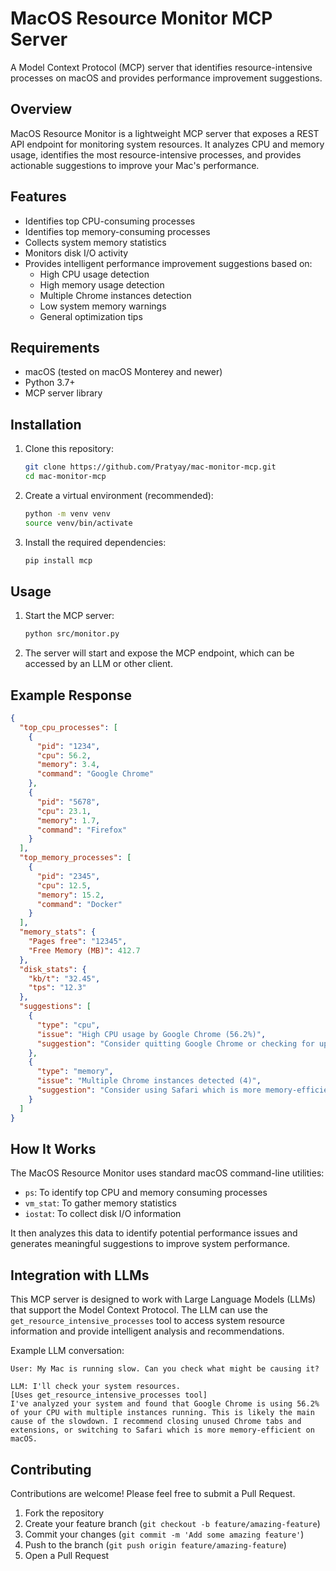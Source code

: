 # MacOS Resource Monitor MCP Server

A Model Context Protocol (MCP) server that identifies resource-intensive processes on macOS and provides performance improvement suggestions.

## Overview

MacOS Resource Monitor is a lightweight MCP server that exposes a REST API endpoint for monitoring system resources. It analyzes CPU and memory usage, identifies the most resource-intensive processes, and provides actionable suggestions to improve your Mac's performance.

## Features

- Identifies top CPU-consuming processes
- Identifies top memory-consuming processes
- Collects system memory statistics
- Monitors disk I/O activity
- Provides intelligent performance improvement suggestions based on:
  - High CPU usage detection
  - High memory usage detection
  - Multiple Chrome instances detection
  - Low system memory warnings
  - General optimization tips

## Requirements

- macOS (tested on macOS Monterey and newer)
- Python 3.7+
- MCP server library

## Installation

1. Clone this repository:
   ```bash
   git clone https://github.com/Pratyay/mac-monitor-mcp.git
   cd mac-monitor-mcp
   ```

2. Create a virtual environment (recommended):
   ```bash
   python -m venv venv
   source venv/bin/activate  
   ```

3. Install the required dependencies:
   ```bash
   pip install mcp
   ```

## Usage

1. Start the MCP server:
   ```bash
   python src/monitor.py
   ```

2. The server will start and expose the MCP endpoint, which can be accessed by an LLM or other client.


## Example Response

```json
{
  "top_cpu_processes": [
    {
      "pid": "1234",
      "cpu": 56.2,
      "memory": 3.4,
      "command": "Google Chrome"
    },
    {
      "pid": "5678",
      "cpu": 23.1,
      "memory": 1.7,
      "command": "Firefox"
    }
  ],
  "top_memory_processes": [
    {
      "pid": "2345",
      "cpu": 12.5,
      "memory": 15.2,
      "command": "Docker"
    }
  ],
  "memory_stats": {
    "Pages free": "12345",
    "Free Memory (MB)": 412.7
  },
  "disk_stats": {
    "kb/t": "32.45",
    "tps": "12.3"
  },
  "suggestions": [
    {
      "type": "cpu",
      "issue": "High CPU usage by Google Chrome (56.2%)",
      "suggestion": "Consider quitting Google Chrome or checking for updates if it's consistently using high CPU."
    },
    {
      "type": "memory",
      "issue": "Multiple Chrome instances detected (4)",
      "suggestion": "Consider using Safari which is more memory-efficient on macOS, or close unused Chrome tabs and extensions."
    }
  ]
}
```

## How It Works

The MacOS Resource Monitor uses standard macOS command-line utilities:

- `ps`: To identify top CPU and memory consuming processes
- `vm_stat`: To gather memory statistics
- `iostat`: To collect disk I/O information

It then analyzes this data to identify potential performance issues and generates meaningful suggestions to improve system performance.

## Integration with LLMs

This MCP server is designed to work with Large Language Models (LLMs) that support the Model Context Protocol. The LLM can use the `get_resource_intensive_processes` tool to access system resource information and provide intelligent analysis and recommendations.

Example LLM conversation:

```
User: My Mac is running slow. Can you check what might be causing it?

LLM: I'll check your system resources.
[Uses get_resource_intensive_processes tool]
I've analyzed your system and found that Google Chrome is using 56.2% of your CPU with multiple instances running. This is likely the main cause of the slowdown. I recommend closing unused Chrome tabs and extensions, or switching to Safari which is more memory-efficient on macOS.
```

## Contributing

Contributions are welcome! Please feel free to submit a Pull Request.

1. Fork the repository
2. Create your feature branch (`git checkout -b feature/amazing-feature`)
3. Commit your changes (`git commit -m 'Add some amazing feature'`)
4. Push to the branch (`git push origin feature/amazing-feature`)
5. Open a Pull Request
